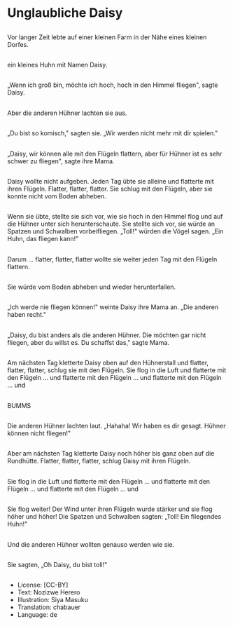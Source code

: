 # Unglaubliche Daisy

##
Vor langer Zeit lebte auf einer kleinen Farm in der Nähe eines kleinen Dorfes.

##
ein kleines Huhn mit Namen Daisy.

##
„Wenn ich groß bin, möchte ich hoch, hoch in den Himmel fliegen", sagte Daisy.

##
Aber die anderen Hühner lachten sie aus.

##
„Du bist so komisch," sagten sie. „Wir werden nicht mehr mit dir spielen."

##
„Daisy, wir können alle mit den Flügeln flattern, aber für Hühner ist es sehr schwer zu fliegen", sagte ihre Mama.

##
Daisy wollte nicht aufgeben. Jeden Tag übte sie alleine und flatterte mit ihren Flügeln. Flatter, flatter, flatter. Sie schlug mit den Flügeln, aber sie konnte nicht vom Boden abheben.

##
Wenn sie übte, stellte sie sich vor, wie sie hoch in den Himmel flog und auf die Hühner unter sich herunterschaute. Sie stellte sich vor, sie würde an Spatzen und Schwalben vorbeifliegen. „Toll!" würden die Vögel sagen. „Ein Huhn, das fliegen kann!"

##
Darum ... flatter, flatter, flatter wollte sie weiter jeden Tag mit den Flügeln flattern.

##
Sie würde vom Boden abheben und wieder herunterfallen.

##
„Ich werde nie fliegen können!" weinte Daisy ihre Mama an. „Die anderen haben recht."

##
„Daisy, du bist anders als die anderen Hühner. Die möchten gar nicht fliegen, aber du willst es. Du schaffst das," sagte Mama.

##
Am nächsten Tag kletterte Daisy oben auf den Hühnerstall und flatter, flatter, flatter, schlug sie mit den Flügeln. Sie flog in die Luft und flatterte mit den Flügeln ... und flatterte mit den Flügeln ... und flatterte mit den Flügeln ... und

##
BUMMS

##
Die anderen Hühner lachten laut. „Hahaha! Wir haben es dir gesagt. Hühner können nicht fliegen!"

##
Aber am nächsten Tag kletterte Daisy noch höher bis ganz oben auf die Rundhütte. Flatter, flatter, flatter, schlug Daisy mit ihren Flügeln.

##
Sie flog in die Luft und flatterte mit den Flügeln ... und flatterte mit den Flügeln ... und flatterte mit den Flügeln ... und

##
Sie flog weiter! Der Wind unter ihren Flügeln wurde stärker und sie flog höher und höher! Die Spatzen und Schwalben sagten: „Toll! Ein fliegendes Huhn!"

##
Und die anderen Hühner wollten genauso werden wie sie.

##
Sie sagten, „Oh Daisy, du bist toll!"

##
* License: [CC-BY]
* Text: Nozizwe Herero
* Illustration: Siya Masuku
* Translation: chabauer
* Language: de
